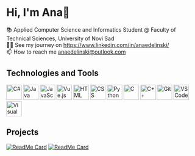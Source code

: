 # Hi, I'm Ana👋

<!--
**ana-edelinski/ana-edelinski** is a ✨ _special_ ✨ repository because its `README.md` (this file) appears on your GitHub profile.
-->

📚 Applied Computer Science and Informatics Student @ Faculty of Technical Sciences, University of Novi Sad <br>
👩‍💻 See my journey on https://www.linkedin.com/in/anaedelinski/ <br>
📫 How to reach me anaedelinski@outlook.com <br>

## Technologies and Tools
<p>
<img src="https://skillicons.dev/icons?i=cs" alt="C#" width="40" height="40"/> 
<img src="https://skillicons.dev/icons?i=java" alt="Java" width="40" height="40"/> 
<img src="https://skillicons.dev/icons?i=js" alt="JavaScript" width="40" height="40"/> 
<img src="https://skillicons.dev/icons?i=vue" alt="Vue.js" width="40" height="40"/> 
<img src="https://skillicons.dev/icons?i=html" alt="HTML" width="40" height="40"/> 
<img src="https://skillicons.dev/icons?i=css" alt="CSS" width="40" height="40"/>
<img src="https://skillicons.dev/icons?i=python" alt="Python" width="40" height="40"/> 
<img src="https://skillicons.dev/icons?i=c" alt="C" width="40" height="40"/> 
<img src="https://skillicons.dev/icons?i=cpp" alt="C++" width="40" height="40"/> 
<img src="https://skillicons.dev/icons?i=git" alt="Git" width="40" height="40"/>   
<img src="https://skillicons.dev/icons?i=vscode" alt="VSCode" width="40" height="40"/> 
<img src="https://skillicons.dev/icons?i=visualstudio" alt="Visual Studio" width="40" height="40"/> 
</p>

## Projects
[![ReadMe Card](https://github-readme-stats.vercel.app/api/pin/?username=ana-edelinski&repo=booking-app&theme=gruvbox)](https://github.com/ana-edelinski/booking-app)
[![ReadMe Card](https://github-readme-stats.vercel.app/api/pin/?username=ana-edelinski&repo=cocoa-connect&theme=gruvbox)](https://github.com/ana-edelinski/cocoa-connect)
